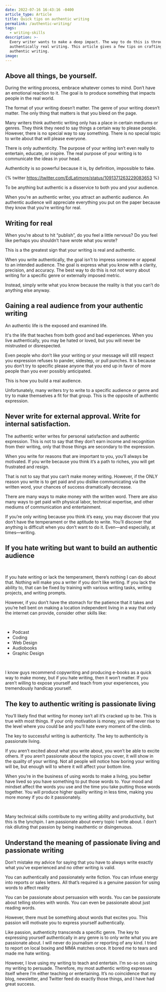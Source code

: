 ```yaml
---
date: 2022-07-16 16:43:16 -0400
article_type: Article
title: Quick tips on authentic writing
permalink: /authentic-writing/
tags:
  - writing-skills
description: >-
  Every writer wants to make a deep impact. The way to do this is through
  authentically real writing. This article gives a few tips on crafting
  authentic writing.
image:
---
```

## Above all things, be yourself.

During the writing process, embrace whatever comes to mind. Don’t have an emotional reaction to it. The goal is to produce something that impacts people in the real world.

The format of your writing doesn’t matter. The genre of your writing doesn’t matter. The only thing that matters is that you bleed on the page.

Many writers think authentic writing only has a place in certain mediums or genres. They think they need to say things a certain way to please people. However, there is no special way to say something. There is no special topic to write about that will please everyone.

There is only authenticity. The purpose of your writing isn’t even really to entertain, educate, or inspire. The real purpose of your writing is to communicate the ideas in your head.

Authenticity is so powerful because it is, by definition, impossible to fake.

{% twitter https://twitter.com/EdLatimore/status/1091371263229083653 %}

To be anything but authentic is a disservice to both you and your audience.

When you’re an authentic writer, you attract an authentic audience. An authentic audience will appreciate everything you put on the paper because they know that you’re writing for real.

## Writing for real

When you’re about to hit “publish”, do you feel a little nervous? Do you feel like perhaps you shouldn’t have wrote what you wrote?

This is a the greatest sign that your writing is real and authentic.

When you write authentically, the goal isn’t to impress someone or appeal to an intended audience. The goal is express what you know with a clarity, precision, and accuracy. The best way to do this is not not worry about writing for a specific genre or externally imposed metric.

Instead, simply write what you know because the reality is that you can’t do anything else anyway.

## Gaining a real audience from your authentic writing

An authentic life is the exposed and examined life.

It's the life that teaches from both good and bad experiences. When you live authentically, you may be hated or loved, but you will never be mistrusted or disrespected.

Even people who don’t like your writing or your message will still respect you expression refuses to pander, sidestep, or pull punches. It is because you don’t try to specific please anyone that you end up in favor of more people than you ever possibly anticipated.

This is how you build a real audience.

Unfortunately, many writers try to write to a specific audience or genre and try to make themselves a fit for that group. This is the opposite of authentic expression.

## Never write for external approval. Write for internal satisfaction.

The authentic writer writes for personal satisfaction and authentic expression. This is not to say that they don’t earn income and recognition from their writing, only that those things are secondary to the expression.

When you write for reasons that are important to you, you’ll always be motivated. If you write because you think it’s a path to riches, you will get frustrated and resign.

That is not to say that you can’t make money writing. However, if the ONLY reason you write is to get paid and you dislike communicating via the written word, your chances of success dramatically decrease.

There are many ways to make money with the written word. There are also many ways to get paid with physical labor, technical expertise, and other mediums of communication and entertainment.

If you’re only writing because you think it’s easy, you may discover that you don’t have the temperament or the aptitude to write. You’ll discover that anything is difficult when you don’t want to do it. Even—and especially, at times—writing.

## If you hate writing but want to build an authentic audience

&nbsp;

If you hate writing or lack the temperament, there’s nothing I can do about that. Nothing will make you a writer if you don’t like writing. If you lack the ability to, that can be fixed by training with various writing tasks, writing projects, and writing prompts.

However, if you don’t have the stomach for the patience that it takes and you’re hell bent on making a location independent living in a way that only the internet can provide, consider other skills like:

&nbsp;

* Podcast
* Coding
* Web Design
* Audiobooks
* Graphic Design

&nbsp;

I know guys recommend copywriting and producing e-books as a quick way to make money, but if you hate writing, then it won’t matter. If you aren’t willing to expose yourself and teach from your experiences, you tremendously handicap yourself.

## The key to authentic writing is passionate living

You’ll likely find that writing for money isn’t all it’s cracked up to be. This is true with most things. If your only motivation is money, you will never rise to the level where you could be and you’ll hate every moment of the climb.

The key to successful writing is authenticity. The key to authenticity is passionate living.

If you aren’t excited about what you write about, you won’t be able to excite others. If you aren’t passionate about the topics you cover, it will show in the quality of your writing. Not all people will notice how boring your writing will be, but enough will to where it will affect your bottom line.

When you’re in the business of using words to make a living, you better have lived so you have something to put those words to. Your mood and mindset affect the words you use and the time you take putting those words together. You will produce higher quality writing in less time, making you more money if you do it passionately.

&nbsp;

Many technical skills contribute to my writing ability and productivity, but this is the lynchpin. I am passionate about every topic I write about. I don’t risk diluting that passion by being inauthentic or disingenuous.

## Understand the meaning of passionate living and passionate writing

Don’t mistake my advice for saying that you have to always write exactly what you’ve experienced and no other writing is valid.

You can authentically and passionately write fiction. You can infuse energy into reports or sales letters. All that’s required is a genuine passion for using words to affect reality

You can be passionate about persuasion with words. You can be passionate about telling stories with words. You can even be passionate about just reading words.

However, there must be something about words that excites you. This passion will motivate you to express yourself authentically.

Like passion, authenticity transcends a specific genre. The key to expressing yourself authentically in any genre is to only write what you are passionate about. I will never do journalism or reporting of any kind. I tried to report on local boxing and MMA matches once. It bored me to tears and made me hate writing.

However, I love using my writing to teach and entertain. I’m so-so on using my writing to persuade. Therefore, my most authentic writing expresses itself where I’m either teaching or entertaining. It’s no coincidence that my blog, newsletter, and Twitter feed do exactly those things, and I have had great success.&nbsp;
